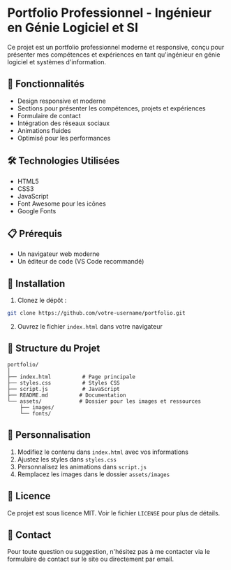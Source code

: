 # Portfolio Professionnel - Ingénieur en Génie Logiciel et SI

Ce projet est un portfolio professionnel moderne et responsive, conçu pour présenter mes compétences et expériences en tant qu'ingénieur en génie logiciel et systèmes d'information.

## 🚀 Fonctionnalités

- Design responsive et moderne
- Sections pour présenter les compétences, projets et expériences
- Formulaire de contact
- Intégration des réseaux sociaux
- Animations fluides
- Optimisé pour les performances

## 🛠️ Technologies Utilisées

- HTML5
- CSS3
- JavaScript
- Font Awesome pour les icônes
- Google Fonts

## 📋 Prérequis

- Un navigateur web moderne
- Un éditeur de code (VS Code recommandé)

## 🔧 Installation

1. Clonez le dépôt :

```bash
git clone https://github.com/votre-username/portfolio.git
```

2. Ouvrez le fichier `index.html` dans votre navigateur

## 📁 Structure du Projet

```
portfolio/
│
├── index.html          # Page principale
├── styles.css          # Styles CSS
├── script.js           # JavaScript
├── README.md          # Documentation
└── assets/            # Dossier pour les images et ressources
    ├── images/
    └── fonts/
```

## 📝 Personnalisation

1. Modifiez le contenu dans `index.html` avec vos informations
2. Ajustez les styles dans `styles.css`
3. Personnalisez les animations dans `script.js`
4. Remplacez les images dans le dossier `assets/images`

## 📄 Licence

Ce projet est sous licence MIT. Voir le fichier `LICENSE` pour plus de détails. 

## 📧 Contact

Pour toute question ou suggestion, n'hésitez pas à me contacter via le formulaire de contact sur le site ou directement par email.
